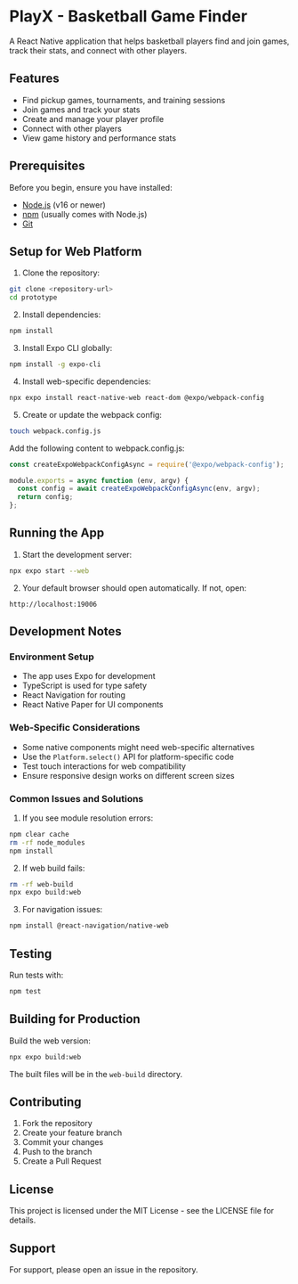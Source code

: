# PlayX - Basketball Game Finder

A React Native application that helps basketball players find and join games, track their stats, and connect with other players.

## Features

- Find pickup games, tournaments, and training sessions
- Join games and track your stats
- Create and manage your player profile
- Connect with other players
- View game history and performance stats

## Prerequisites

Before you begin, ensure you have installed:
- [Node.js](https://nodejs.org/) (v16 or newer)
- [npm](https://www.npmjs.com/) (usually comes with Node.js)
- [Git](https://git-scm.com/)

## Setup for Web Platform

1. Clone the repository:
```bash
git clone <repository-url>
cd prototype
```

2. Install dependencies:
```bash
npm install
```

3. Install Expo CLI globally:
```bash
npm install -g expo-cli
```

4. Install web-specific dependencies:
```bash
npx expo install react-native-web react-dom @expo/webpack-config
```

5. Create or update the webpack config:
```bash
touch webpack.config.js
```
Add the following content to webpack.config.js:
```javascript
const createExpoWebpackConfigAsync = require('@expo/webpack-config');

module.exports = async function (env, argv) {
  const config = await createExpoWebpackConfigAsync(env, argv);
  return config;
};
```

## Running the App

1. Start the development server:
```bash
npx expo start --web
```

2. Your default browser should open automatically. If not, open:
```
http://localhost:19006
```

## Development Notes

### Environment Setup
- The app uses Expo for development
- TypeScript is used for type safety
- React Navigation for routing
- React Native Paper for UI components

### Web-Specific Considerations
- Some native components might need web-specific alternatives
- Use the `Platform.select()` API for platform-specific code
- Test touch interactions for web compatibility
- Ensure responsive design works on different screen sizes

### Common Issues and Solutions

1. If you see module resolution errors:
```bash
npm clear cache
rm -rf node_modules
npm install
```

2. If web build fails:
```bash
rm -rf web-build
npx expo build:web
```

3. For navigation issues:
```bash
npm install @react-navigation/native-web
```

## Testing

Run tests with:
```bash
npm test
```

## Building for Production

Build the web version:
```bash
npx expo build:web
```

The built files will be in the `web-build` directory.

## Contributing

1. Fork the repository
2. Create your feature branch
3. Commit your changes
4. Push to the branch
5. Create a Pull Request

## License

This project is licensed under the MIT License - see the LICENSE file for details.

## Support

For support, please open an issue in the repository.
